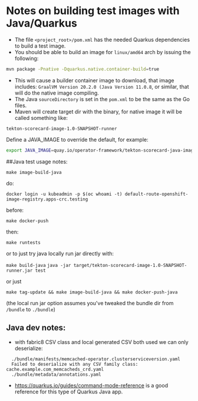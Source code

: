 # Notes on building test images with Java/Quarkus
- The file `<project_root>/pom.xml` has the needed Quarkus dependencies to build a test image.
- You should be able to build an image for `linux/amd64` arch by issuing the following:
```bash
mvn package -Pnative -Dquarkus.native.container-build=true
```
- This will cause a builder container image to download, that image includes:
  `GraalVM Version 20.2.0 (Java Version 11.0.8`, or similar, that will do the native image compiling.
- The Java `sourceDirectory` is set in the `pom.xml` to be the same as the Go files.
- Maven will create target dir with the binary, for native image it will be called something like:
```
tekton-scorecard-image-1.0-SNAPSHOT-runner
```

Define a JAVA_IMAGE to override the default, for example:
```bash
export JAVA_IMAGE=quay.io/operator-framework/tekton-scorecard-java-image
```
##Java test usage notes:

`make image-build-java`

do:

`docker login -u kubeadmin -p $(oc whoami -t) default-route-openshift-image-registry.apps-crc.testing`

before:

`make docker-push`

then:

`make runtests`

or to just try java locally run jar directly with:

`make build-java`
`java -jar target/tekton-scorecard-image-1.0-SNAPSHOT-runner.jar test`

or just

`make tag-update && make image-build-java && make docker-push-java`

(the local run jar option assumes you've tweaked the bundle dir from `/bundle` to `./bundle`)

## Java dev notes:
- with fabric8 CSV class and local generated CSV both used we can only deserialize:
```  
  ./bundle/manifests/memcached-operator.clusterserviceversion.yaml
  Failed to deserialize with any CSV family class: cache.example.com_memcacheds_crd.yaml
  ./bundle/metadata/annotations.yaml
```  
-  https://quarkus.io/guides/command-mode-reference is a good reference for this type of Quarkus Java app.

